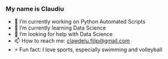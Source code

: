 ### My name is Claudiu

- 🔭 I’m currently working on Python Automated Scripts
- 🌱 I’m currently learning Data Science
- 🤔 I’m looking for help with Data Science
- 📫 How to reach me: clawdelu.filip@gmail.com  
- ⚡ Fun fact: I love sports, especially swimming and volleyball
